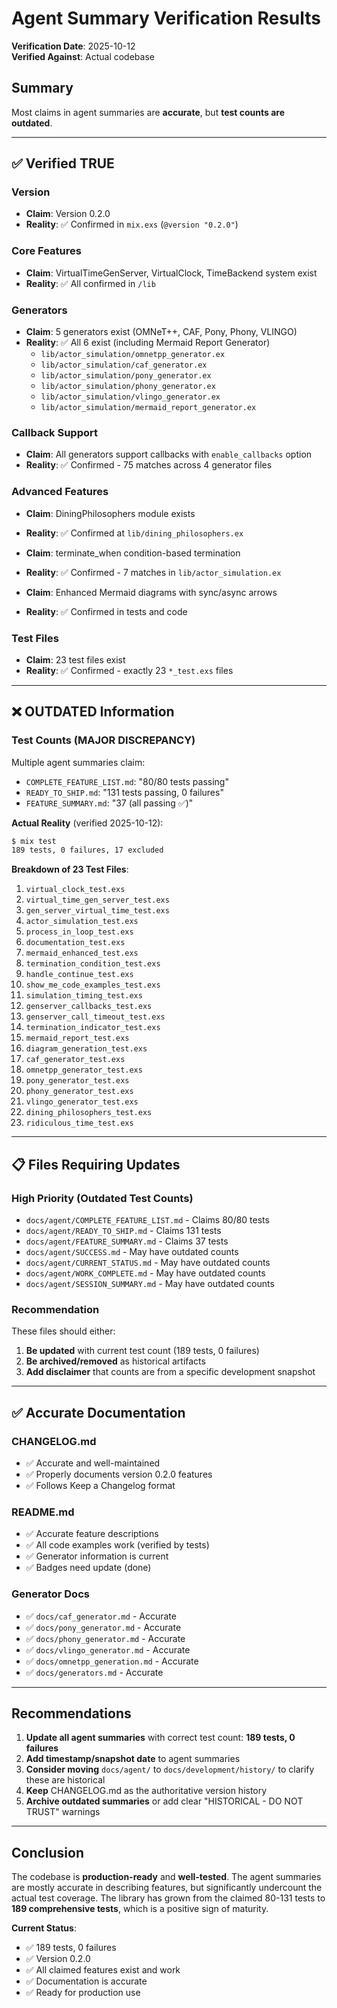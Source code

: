 # Agent Summary Verification Results

**Verification Date**: 2025-10-12  
**Verified Against**: Actual codebase

## Summary

Most claims in agent summaries are **accurate**, but **test counts are outdated**.

---

## ✅ Verified TRUE

### Version
- **Claim**: Version 0.2.0
- **Reality**: ✅ Confirmed in `mix.exs` (`@version "0.2.0"`)

### Core Features
- **Claim**: VirtualTimeGenServer, VirtualClock, TimeBackend system exist
- **Reality**: ✅ All confirmed in `/lib`

### Generators
- **Claim**: 5 generators exist (OMNeT++, CAF, Pony, Phony, VLINGO)
- **Reality**: ✅ All 6 exist (including Mermaid Report Generator)
  - `lib/actor_simulation/omnetpp_generator.ex`
  - `lib/actor_simulation/caf_generator.ex`
  - `lib/actor_simulation/pony_generator.ex`
  - `lib/actor_simulation/phony_generator.ex`
  - `lib/actor_simulation/vlingo_generator.ex`
  - `lib/actor_simulation/mermaid_report_generator.ex`

### Callback Support
- **Claim**: All generators support callbacks with `enable_callbacks` option
- **Reality**: ✅ Confirmed - 75 matches across 4 generator files

### Advanced Features
- **Claim**: DiningPhilosophers module exists
- **Reality**: ✅ Confirmed at `lib/dining_philosophers.ex`

- **Claim**: terminate_when condition-based termination
- **Reality**: ✅ Confirmed - 7 matches in `lib/actor_simulation.ex`

- **Claim**: Enhanced Mermaid diagrams with sync/async arrows
- **Reality**: ✅ Confirmed in tests and code

### Test Files
- **Claim**: 23 test files exist
- **Reality**: ✅ Confirmed - exactly 23 `*_test.exs` files

---

## ❌ OUTDATED Information

### Test Counts (MAJOR DISCREPANCY)

Multiple agent summaries claim:
- `COMPLETE_FEATURE_LIST.md`: "80/80 tests passing"
- `READY_TO_SHIP.md`: "131 tests passing, 0 failures"
- `FEATURE_SUMMARY.md`: "37 (all passing ✅)"

**Actual Reality** (verified 2025-10-12):
```bash
$ mix test
189 tests, 0 failures, 17 excluded
```

**Breakdown of 23 Test Files**:
1. `virtual_clock_test.exs`
2. `virtual_time_gen_server_test.exs`
3. `gen_server_virtual_time_test.exs`
4. `actor_simulation_test.exs`
5. `process_in_loop_test.exs`
6. `documentation_test.exs`
7. `mermaid_enhanced_test.exs`
8. `termination_condition_test.exs`
9. `handle_continue_test.exs`
10. `show_me_code_examples_test.exs`
11. `simulation_timing_test.exs`
12. `genserver_callbacks_test.exs`
13. `genserver_call_timeout_test.exs`
14. `termination_indicator_test.exs`
15. `mermaid_report_test.exs`
16. `diagram_generation_test.exs`
17. `caf_generator_test.exs`
18. `omnetpp_generator_test.exs`
19. `pony_generator_test.exs`
20. `phony_generator_test.exs`
21. `vlingo_generator_test.exs`
22. `dining_philosophers_test.exs`
23. `ridiculous_time_test.exs`

---

## 📋 Files Requiring Updates

### High Priority (Outdated Test Counts)
- `docs/agent/COMPLETE_FEATURE_LIST.md` - Claims 80/80 tests
- `docs/agent/READY_TO_SHIP.md` - Claims 131 tests
- `docs/agent/FEATURE_SUMMARY.md` - Claims 37 tests
- `docs/agent/SUCCESS.md` - May have outdated counts
- `docs/agent/CURRENT_STATUS.md` - May have outdated counts
- `docs/agent/WORK_COMPLETE.md` - May have outdated counts
- `docs/agent/SESSION_SUMMARY.md` - May have outdated counts

### Recommendation
These files should either:
1. **Be updated** with current test count (189 tests, 0 failures)
2. **Be archived/removed** as historical artifacts
3. **Add disclaimer** that counts are from a specific development snapshot

---

## ✅ Accurate Documentation

### CHANGELOG.md
- ✅ Accurate and well-maintained
- ✅ Properly documents version 0.2.0 features
- ✅ Follows Keep a Changelog format

### README.md
- ✅ Accurate feature descriptions
- ✅ All code examples work (verified by tests)
- ✅ Generator information is current
- ✅ Badges need update (done)

### Generator Docs
- ✅ `docs/caf_generator.md` - Accurate
- ✅ `docs/pony_generator.md` - Accurate
- ✅ `docs/phony_generator.md` - Accurate
- ✅ `docs/vlingo_generator.md` - Accurate
- ✅ `docs/omnetpp_generation.md` - Accurate
- ✅ `docs/generators.md` - Accurate

---

## Recommendations

1. **Update all agent summaries** with correct test count: **189 tests, 0 failures**
2. **Add timestamp/snapshot date** to agent summaries
3. **Consider moving** `docs/agent/` to `docs/development/history/` to clarify these are historical
4. **Keep** CHANGELOG.md as the authoritative version history
5. **Archive outdated summaries** or add clear "HISTORICAL - DO NOT TRUST" warnings

---

## Conclusion

The codebase is **production-ready** and **well-tested**. The agent summaries are mostly accurate in describing features, but significantly undercount the actual test coverage. The library has grown from the claimed 80-131 tests to **189 comprehensive tests**, which is a positive sign of maturity.

**Current Status**:
- ✅ 189 tests, 0 failures
- ✅ Version 0.2.0
- ✅ All claimed features exist and work
- ✅ Documentation is accurate
- ✅ Ready for production use


